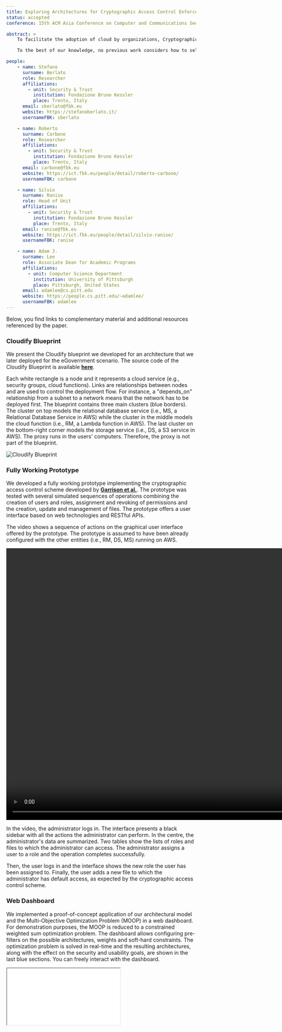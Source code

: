 ```yaml
---
title: Exploring Architectures for Cryptographic Access Control Enforcement in the Cloud for Fun and Optimization
status: accepted
conference: 15th ACM Asia Conference on Computer and Communications Security (ASIA CCS '20)

abstract: >
    To facilitate the adoption of cloud by organizations, Cryptographic Access Control (CAC) is the obvious solution to control data sharing among users while preventing partially trusted Cloud Service Providers (CSP) to access sensitive data. Indeed, several CAC schemes have been proposed in the literature. Despite their differences, available solutions are based on a common set of entities—e.g., a data storage service or a proxy mediating the access of users to encrypted data—that operate in different (security) domains—e.g., on-premise or the CSP. However, the majority of the CAC schemes assumes a fixed assignment of entities to domains; this has security and usability implications that are not made explicit and can make inappropriate the use of a CAC scheme in certain scenarios with specific requirements. For instance, assuming that the proxy runs at the premises of the organization avoids the vendor lock-in effect but may substantially mine scalability.

    To the best of our knowledge, no previous work considers how to select the best possible architecture (i.e., the assignment of entities to domains) to deploy a CAC scheme for the requirements of a given scenario. In this paper, we propose a methodology to assist administrators to explore different architectures of CAC schemes for a given scenario. We do this by identifying the possible architectures underlying the CAC schemes available in the literature and formalize them in simple set theory. This allows us to reduce the problem of selecting the most suitable architecture satisfying a heterogeneous set of requirements arising from the considered scenario to a Multi-Objective Optimization Problem (MOOP) for which state-of-the-art solvers can be invoked. Finally, we show how the capability of solving the MOOP can be used to build a prototype tool assisting administrators to preliminary perform a "What-if" analysis to explore the trade-offs among the various architectures and then use available standards and tools (such as TOSCA and Cloudify) for automated deployment in multiple CSPs.

people:
    - name: Stefano
      surname: Berlato
      role: Researcher
      affiliations:
        - unit: Security & Trust
          institution: Fondazione Bruno Kessler
          place: Trento, Italy
      email: sberlato@fbk.eu
      website: https://stefanoberlato.it/
      usernameFBK: sberlato

    - name: Roberto
      surname: Carbone
      role: Researcher
      affiliations:
        - unit: Security & Trust
          institution: Fondazione Bruno Kessler
          place: Trento, Italy
      email: carbone@fbk.eu
      website: https://ict.fbk.eu/people/detail/roberto-carbone/
      usernameFBK: carbone

    - name: Silvio
      surname: Ranise
      role: Head of Unit
      affiliations:
        - unit: Security & Trust
          institution: Fondazione Bruno Kessler
          place: Trento, Italy
      email: ranise@fbk.eu
      website: https://ict.fbk.eu/people/detail/silvio-ranise/
      usernameFBK: ranise

    - name: Adam J.
      surname: Lee
      role: Associate Dean for Academic Programs
      affiliations:
        - unit: Computer Science Department
          institution: University of Pittsburgh
          place: Pittsburgh, United States
      email: adamlee@cs.pitt.edu
      website: https://people.cs.pitt.edu/~adamlee/
      usernameFBK: adamlee
---
```


Below, you find links to complementary material and additional resources referenced by the paper.



### Cloudify Blueprint

We present the Cloudify blueprint we developed for an architecture that we later deployed for the eGovernment scenario. The source code of the Cloudify Blueprint is available [**here**](blueprint.yaml).

Each white rectangle is a node and it represents a cloud service (e.g., security groups, cloud functions). Links are relationships between nodes and are used to control the deployment flow. For instance, a "depends_on" relationship from a subnet to a network means that the network has to be deployed first. The blueprint contains three main clusters (blue borders). The cluster on top models the relational database service (i.e., MS, a Relational Database Service in AWS) while the cluster in the middle models the cloud function (i.e., RM, a Lambda function in AWS). The last cluster on the bottom-right corner models the storage service (i.e., DS, a S3 service in AWS). The proxy runs in the users' computers. Therefore, the proxy is not part of the blueprint.

![Cloudify Blueprint](blueprint.png)



### Fully Working Prototype

We developed a fully working prototype implementing the cryptographic access control scheme developed by [**Garrison et al.**](https://arxiv.org/pdf/1602.09069). The prototype was tested with several simulated sequences of operations combining the creation of users and roles, assignment and revoking of permissions and the creation, update and management of files. The prototype offers a user interface based on web technologies and RESTful APIs.

The video shows a sequence of actions on the graphical user interface offered by the prototype. The prototype is assumed to have been already configured with the other entities (i.e., RM, DS, MS) running on AWS.

<video width="1280" height="720" controls>
    <source src="prototype.mp4" type="video/mp4">
    Your browser does not support the video tag.
</video>    

In the video, the administrator logs in. The interface presents a black sidebar with all the actions the administrator can perform. In the centre, the administrator's data are summarized. Two tables show the lists of roles and files to which the administrator can access. The administrator assigns a user to a role and the operation completes successfully.

Then, the user logs in and the interface shows the new role the user has been assigned to. Finally, the user adds a new file to which the administrator has default access, as expected by the cryptographic access control scheme.



### Web Dashboard

We implemented a proof-of-concept application of our architectural model and the Multi-Objective Optimization Problem (MOOP) in a web dashboard. For demonstration purposes, the MOOP is reduced to a constrained weighted sum optimization problem. The dashboard allows configuring pre-filters on the possible architectures, weights and soft-hard constraints. The optimization problem is solved in real-time and the resulting architectures, along with the effect on the security and usability goals, are shown in the last blue sections. You can freely interact with the dashboard.

<iframe src="dashboard.html"></iframe>